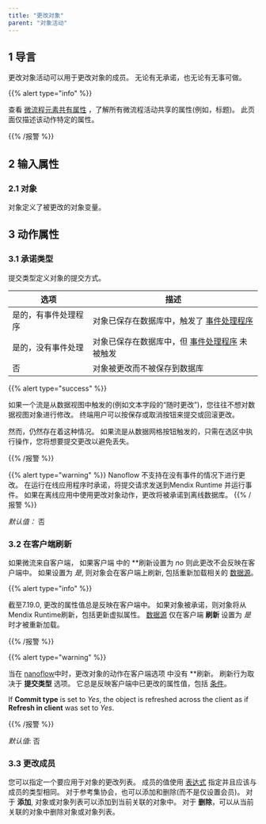 ```yaml
---
title: "更改对象"
parent: "对象活动"
---
```


## 1 导言

更改对象活动可以用于更改对象的成员。 无论有无承诺，也无论有无事可做。

{{% alert type="info" %}}

查看 [微流程元素共有属性](microflow-element-common-properties) ，了解所有微流程活动共享的属性(例如，标题)。 此页面仅描述该动作特定的属性。

{{% /报警 %}}

## 2 输入属性

### 2.1 对象

对象定义了被更改的对象变量。

## 3 动作属性

### 3.1 承诺类型

提交类型定义对象的提交方式。

| 选项         | 描述                                         |
| ---------- | ------------------------------------------ |
| 是的，有事件处理程序 | 对象已保存在数据库中，触发了 [事件处理程序](event-handlers)    |
| 是的，没有事件处理  | 对象已保存在数据库中，但 [事件处理程序](event-handlers) 未被触发 |
| 否          | 对象被更改而不被保存到数据库                             |

{{% alert type="success" %}}

如果一个流是从数据视图中触发的(例如文本字段的“随时更改”)，您往往不想对数据视图对象进行修改。 终端用户可以按保存或取消按钮来提交或回滚更改。

然而，仍然存在着这种情况。 如果流是从数据网格按钮触发的，只需在选区中执行操作，您将想要提交更改以避免丢失。

{{% /报警 %}}

{{% alert type="warning" %}}
Nanoflow 不支持在没有事件的情况下进行更改。 在运行在线应用程序时承诺，将提交请求发送到Mendix Runtime 并运行事件。 如果在离线应用中使用更改对象动作，更改将被承诺到离线数据库。
{{% /报警 %}}

_默认值：_ 否

### 3.2 在客户端刷新

如果微流来自客户端， 如果客户端</strong> 中的 **刷新设置为 *no* 则此更改不会反映在客户端中。 如果设置为 *是*, 则对象会在客户端上刷新, 包括重新加载相关的 [数据源](data-sources)。</p>

{{% alert type="info" %}}

截至7.19.0, 更改的属性值总是反映在客户端中。 如果对象被承诺，则对象将从 Mendix Runtime刷新，包括更新虚拟属性。 [数据源](data-sources) 仅在客户端 **刷新** 设置为 *是* 时才被重新加载。

{{% /报警 %}}

{{% alert type="warning" %}}

当在 [nanoflow](nanoflows)中时，更改对象的动作在客户端选项</strong> 中没有 **刷新。 刷新行为取决于 **提交类型** 选项。 它总是反映客户端中已更改的属性值，包括 [条件](conditions)。</p>

If **Commit type** is set to *Yes*, the object is refreshed across the client as if **Refresh in client** was set to *Yes*.

{{% /报警 %}}

_默认值_: 否

### 3.3 更改成员

您可以指定一个要应用于对象的更改列表。 成员的值使用 [表达式](expressions) 指定并且应该与成员的类型相同。 对于参考集协会，也可以添加和删除(而不是仅设置会员)。 对于 **添加**, 对象或对象列表可以添加到当前关联的对象中。 对于 **删除**，可以从当前关联的对象中删除对象或对象列表。
